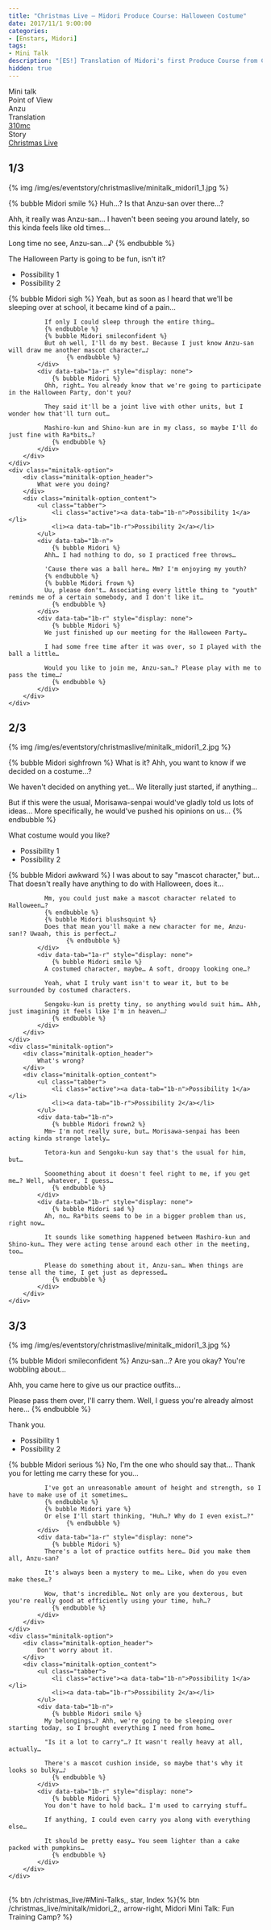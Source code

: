 ```yaml
---
title: "Christmas Live – Midori Produce Course: Halloween Costume"
date: 2017/11/1 9:00:00
categories:
- [Enstars, Midori]
tags:
- Mini Talk
description: "[ES!] Translation of Midori's first Produce Course from Christmas Live. From Anzu's POV."
hidden: true
---
```

<div class="three-wrapper" style="--storyColor:#965e7d;--storyColor-rgb:150,94,125;--storyColor-h:326.8;--storyColor-s: 23%;--storyColor-l:47.8%;">
    <div class="info-area">
        <div class="info">
            <div class="info-item characters">
                <div class="label">
                    Mini talk
                </div>
                <div class="value">
								<a href="/categories/Enstars/Midori" character="Midori"></a>
                </div>
            </div>
            <div class="info-item one">
                <div class="label">
                    Point of View
                </div>
                <div class="value">
                    Anzu
                </div>
            </div>
            <div class="info-item two">
                <div class="label">
                    Translation
                </div>
                <div class="value">
                    <a href="/about">310mc</a>
                </div>
            </div>
            <div class="info-item three">
                <div class="label">
                   Story
                </div>
                <div class="value">
                    <a href="/christmas_live">Christmas Live</a>
                </div>
            </div>
        </div>
    </div>
</div>

<!-- more -->

## <div mt="rare"></div> 1/3

{% img /img/es/eventstory/christmaslive/minitalk_midori1_1.jpg %}

{% bubble Midori smile %}
Huh…? Is that Anzu-san over there…?

Ahh, it really was Anzu-san… I haven't been seeing you around lately, so this kinda feels like old times…

Long time no see, Anzu-san…♪
{% endbubble %}

<div class="minitalk" character="Anzu">
    <div class="minitalk-option">
        <div class="minitalk-option_header">
            The Halloween Party is going to be fun, isn't it?
        </div>
        <div class="minitalk-option_content">
			<ul class="tabber">
				<li class="active"><a data-tab="1a-n">Possibility 1</a></li>
				<li><a data-tab="1a-r">Possibility 2</a></li>
			</ul>
			<div data-tab="1a-n">
            	{% bubble Midori sigh %}
              Yeah, but as soon as I heard that we'll be sleeping over at school, it became kind of a pain…

              If only I could sleep through the entire thing…
              {% endbubble %}
              {% bubble Midori smileconfident %}
              But oh well, I'll do my best. Because I just know Anzu-san will draw me another mascot character…♪
					{% endbubble %}
			</div>
			<div data-tab="1a-r" style="display: none">
            	{% bubble Midori %}
              Ohh, right… You already know that we're going to participate in the Halloween Party, don't you?

              They said it'll be a joint live with other units, but I wonder how that'll turn out…

              Mashiro-kun and Shino-kun are in my class, so maybe I'll do just fine with Ra*bits…?
				{% endbubble %}
			</div>
        </div>
    </div>
	<div class="minitalk-option">
        <div class="minitalk-option_header">
            What were you doing?
        </div>
        <div class="minitalk-option_content">
			<ul class="tabber">
				<li class="active"><a data-tab="1b-n">Possibility 1</a></li>
				<li><a data-tab="1b-r">Possibility 2</a></li>
			</ul>
			<div data-tab="1b-n">
            	{% bubble Midori %}
              Ahh… I had nothing to do, so I practiced free throws…

              'Cause there was a ball here… Mm? I'm enjoying my youth?
              {% endbubble %}
              {% bubble Midori frown %}
              Uu, please don't… Associating every little thing to "youth" reminds me of a certain somebody, and I don't like it…
				{% endbubble %}
			</div>
			<div data-tab="1b-r" style="display: none">
            	{% bubble Midori %}
              We just finished up our meeting for the Halloween Party…

              I had some free time after it was over, so I played with the ball a little…

              Would you like to join me, Anzu-san…? Please play with me to pass the time…♪
				{% endbubble %}
			</div>
        </div>
    </div>
</div>

## <div mt="rare"></div> 2/3

{% img /img/es/eventstory/christmaslive/minitalk_midori1_2.jpg %}

{% bubble Midori sighfrown %}
What is it? Ahh, you want to know if we decided on a costume…?

We haven't decided on anything yet… We literally just started, if anything…

But if this were the usual, Morisawa-senpai would've gladly told us lots of ideas… More specifically, he would've pushed his opinions on us…
{% endbubble %}

<div class="minitalk" character="Anzu">
    <div class="minitalk-option">
        <div class="minitalk-option_header">
            What costume would you like?
        </div>
        <div class="minitalk-option_content">
			<ul class="tabber">
				<li class="active"><a data-tab="1a-n">Possibility 1</a></li>
				<li><a data-tab="1a-r">Possibility 2</a></li>
			</ul>
			<div data-tab="1a-n">
            	{% bubble Midori awkward %}
              I was about to say "mascot character," but… That doesn't really have anything to do with Halloween, does it…

              Mm, you could just make a mascot character related to Halloween…?
              {% endbubble %}
              {% bubble Midori blushsquint %}
              Does that mean you'll make a new character for me, Anzu-san!? Uwaah, this is perfect…♪
					{% endbubble %}
			</div>
			<div data-tab="1a-r" style="display: none">
            	{% bubble Midori smile %}
              A costumed character, maybe… A soft, droopy looking one…?

              Yeah, what I truly want isn't to wear it, but to be surrounded by costumed characters.

              Sengoku-kun is pretty tiny, so anything would suit him… Ahh, just imagining it feels like I'm in heaven…♪
				{% endbubble %}
			</div>
        </div>
    </div>
	<div class="minitalk-option">
        <div class="minitalk-option_header">
            What's wrong?
        </div>
        <div class="minitalk-option_content">
			<ul class="tabber">
				<li class="active"><a data-tab="1b-n">Possibility 1</a></li>
				<li><a data-tab="1b-r">Possibility 2</a></li>
			</ul>
			<div data-tab="1b-n">
            	{% bubble Midori frown2 %}
              Mm~ I'm not really sure, but… Morisawa-senpai has been acting kinda strange lately…

              Tetora-kun and Sengoku-kun say that's the usual for him, but…

              Sooomething about it doesn't feel right to me, if you get me…? Well, whatever, I guess…
				{% endbubble %}
			</div>
			<div data-tab="1b-r" style="display: none">
            	{% bubble Midori sad %}
              Ah, no… Ra*bits seems to be in a bigger problem than us, right now…

              It sounds like something happened between Mashiro-kun and Shino-kun… They were acting tense around each other in the meeting, too…

              Please do something about it, Anzu-san… When things are tense all the time, I get just as depressed…
				{% endbubble %}
			</div>
        </div>
    </div>
</div>

## <div mt="rare"></div> 3/3

{% img /img/es/eventstory/christmaslive/minitalk_midori1_3.jpg %}

{% bubble Midori smileconfident %}
Anzu-san…? Are you okay? You're wobbling about…

Ahh, you came here to give us our practice outfits…

Please pass them over, I'll carry them. Well, I guess you're already almost here…
{% endbubble %}

<div class="minitalk" character="Anzu">
    <div class="minitalk-option">
        <div class="minitalk-option_header">
            Thank you.
        </div>
        <div class="minitalk-option_content">
			<ul class="tabber">
				<li class="active"><a data-tab="1a-n">Possibility 1</a></li>
				<li><a data-tab="1a-r">Possibility 2</a></li>
			</ul>
			<div data-tab="1a-n">
            	{% bubble Midori serious %}
              No, I'm the one who should say that… Thank you for letting me carry these for you…

              I've got an unreasonable amount of height and strength, so I have to make use of it sometimes…
              {% endbubble %}
              {% bubble Midori yare %}
              Or else I'll start thinking, "Huh…? Why do I even exist…?"
					{% endbubble %}
			</div>
			<div data-tab="1a-r" style="display: none">
            	{% bubble Midori %}
              There's a lot of practice outfits here… Did you make them all, Anzu-san?

              It's always been a mystery to me… Like, when do you even make these…?

              Wow, that's incredible… Not only are you dexterous, but you're really good at efficiently using your time, huh…?
				{% endbubble %}
			</div>
        </div>
    </div>
	<div class="minitalk-option">
        <div class="minitalk-option_header">
            Don't worry about it.
        </div>
        <div class="minitalk-option_content">
			<ul class="tabber">
				<li class="active"><a data-tab="1b-n">Possibility 1</a></li>
				<li><a data-tab="1b-r">Possibility 2</a></li>
			</ul>
			<div data-tab="1b-n">
            	{% bubble Midori smile %}
              My belongings…? Ahh, we're going to be sleeping over starting today, so I brought everything I need from home…

              "Is it a lot to carry"…? It wasn't really heavy at all, actually…

              There's a mascot cushion inside, so maybe that's why it looks so bulky…♪
				{% endbubble %}
			</div>
			<div data-tab="1b-r" style="display: none">
            	{% bubble Midori %}
              You don't have to hold back… I'm used to carrying stuff…

              If anything, I could even carry you along with everything else…

              It should be pretty easy… You seem lighter than a cake packed with pumpkins…
				{% endbubble %}
			</div>
        </div>
    </div>
</div>
<br>
<div toc>{% btn /christmas_live/#Mini-Talks,, star, Index %}{% btn /christmas_live/minitalk/midori_2,, arrow-right, Midori Mini Talk: Fun Training Camp? %}</div>
